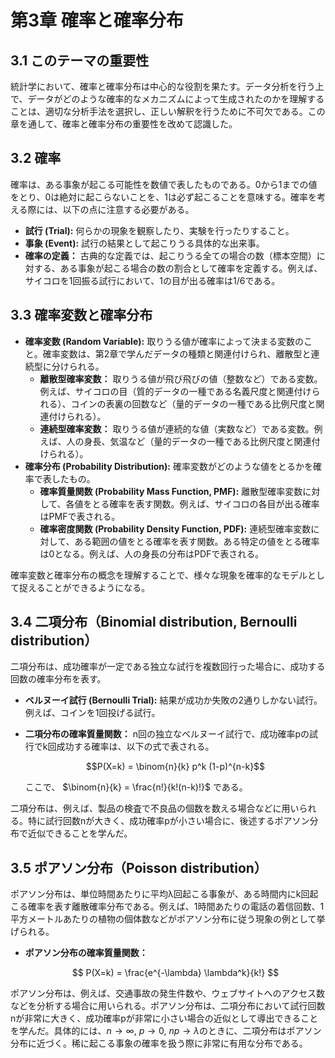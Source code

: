 # 第3章 確率と確率分布

## 3.1 このテーマの重要性

統計学において、確率と確率分布は中心的な役割を果たす。データ分析を行う上で、データがどのような確率的なメカニズムによって生成されたのかを理解することは、適切な分析手法を選択し、正しい解釈を行うために不可欠である。この章を通して、確率と確率分布の重要性を改めて認識した。

## 3.2 確率

確率は、ある事象が起こる可能性を数値で表したものである。0から1までの値をとり、0は絶対に起こらないことを、1は必ず起こることを意味する。確率を考える際には、以下の点に注意する必要がある。

*   **試行 (Trial):** 何らかの現象を観察したり、実験を行ったりすること。
*   **事象 (Event):** 試行の結果として起こりうる具体的な出来事。
*   **確率の定義：** 古典的な定義では、起こりうる全ての場合の数（標本空間）に対する、ある事象が起こる場合の数の割合として確率を定義する。例えば、サイコロを1回振る試行において、1の目が出る確率は1/6である。

## 3.3 確率変数と確率分布

*   **確率変数 (Random Variable):** 取りうる値が確率によって決まる変数のこと。確率変数は、第2章で学んだデータの種類と関連付けられ、離散型と連続型に分けられる。
    *   **離散型確率変数：** 取りうる値が飛び飛びの値（整数など）である変数。例えば、サイコロの目（質的データの一種である名義尺度と関連付けられる）、コインの表裏の回数など（量的データの一種である比例尺度と関連付けられる）。
    *   **連続型確率変数：** 取りうる値が連続的な値（実数など）である変数。例えば、人の身長、気温など（量的データの一種である比例尺度と関連付けられる）。
*   **確率分布 (Probability Distribution):** 確率変数がどのような値をとるかを確率で表したもの。
    *   **確率質量関数 (Probability Mass Function, PMF):** 離散型確率変数に対して、各値をとる確率を表す関数。例えば、サイコロの各目が出る確率はPMFで表される。
    *   **確率密度関数 (Probability Density Function, PDF):** 連続型確率変数に対して、ある範囲の値をとる確率を表す関数。ある特定の値をとる確率は0となる。例えば、人の身長の分布はPDFで表される。

確率変数と確率分布の概念を理解することで、様々な現象を確率的なモデルとして捉えることができるようになる。

## 3.4 二項分布（Binomial distribution, Bernoulli distribution）

二項分布は、成功確率が一定である独立な試行を複数回行った場合に、成功する回数の確率分布を表す。

*   **ベルヌーイ試行 (Bernoulli Trial):** 結果が成功か失敗の2通りしかない試行。例えば、コインを1回投げる試行。
*   **二項分布の確率質量関数：** n回の独立なベルヌーイ試行で、成功確率pの試行でk回成功する確率は、以下の式で表される。

    $$P(X=k) = \binom{n}{k} p^k (1-p)^{n-k}$$

    ここで、 $\binom{n}{k} = \frac{n!}{k!(n-k)!}$ である。

二項分布は、例えば、製品の検査で不良品の個数を数える場合などに用いられる。特に試行回数nが大きく、成功確率pが小さい場合に、後述するポアソン分布で近似できることを学んだ。

## 3.5 ポアソン分布（Poisson distribution）

ポアソン分布は、単位時間あたりに平均λ回起こる事象が、ある時間内にk回起こる確率を表す離散確率分布である。例えば、1時間あたりの電話の着信回数、1平方メートルあたりの植物の個体数などがポアソン分布に従う現象の例として挙げられる。

*   **ポアソン分布の確率質量関数：**

    $$
    P(X=k) = \frac{e^{-\lambda} \lambda^k}{k!}
    $$

ポアソン分布は、例えば、交通事故の発生件数や、ウェブサイトへのアクセス数などを分析する場合に用いられる。ポアソン分布は、二項分布において試行回数nが非常に大きく、成功確率pが非常に小さい場合の近似として導出できることを学んだ。具体的には、$n \to \infty$, $p \to 0$, $np \to \lambda$のときに、二項分布はポアソン分布に近づく。稀に起こる事象の確率を扱う際に非常に有用な分布である。